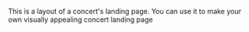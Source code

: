 This is a layout of a concert's landing page.
You can use it to make your own visually appealing concert landing page
